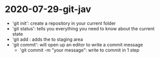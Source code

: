 # 2020-07-29-git-jav

- 'git init': create a repository in your current folder
- 'git status': tells you everything you need to know about the current state
- 'git add <path>: adds the <path> to staging area
- 'git commit': will open up an editor to write a commit message
	- 'git commit -m "your message": write <message> to commit in 1 step

